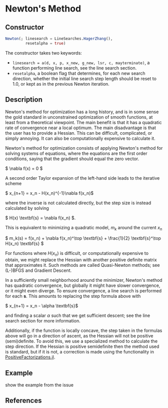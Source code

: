 # Newton's Method
## Constructor
```julia
Newton(; linesearch = LineSearches.HagerZhang(),
         resetalpha = true)
```

The constructor takes two keywords:

* `linesearch = a(d, x, p, x_new, g_new, lsr, c, mayterminate)`, a function performing line search, see the line search section.
* `resetalpha`, a boolean flag that determines, for each new search direction, whether the initial line search step length should be reset to 1.0, or kept as in the previous Newton iteration.

## Description
Newton's method for optimization has a long history, and is in some sense the
gold standard in unconstrained optimization of smooth functions, at least from a theoretical viewpoint.
The main benefit is that it has a quadratic rate of convergence near a local optimum. The main
disadvantage is that the user has to provide a Hessian. This can be difficult, complicated, or simply annoying.
It can also be computationally expensive to calculate it.

Newton's method for optimization consists of applying Newton's method for solving
systems of equations, where the equations are the first order conditions, saying
that the gradient should equal the zero vector.

$ \nabla f(x) = 0 $

A second order Taylor expansion of the left-hand side leads to the iterative scheme

$ x_{n+1} = x_n - H(x_n)^{-1}\nabla f(x_n)$

where the inverse is not calculated directly, but the step size is instead calculated by solving

$ H(x) \textbf{s} = \nabla f(x_n) $.

This is equivalent to minimizing a quadratic model, $m_k$ around the current $x_n$

$ m_k(s) = f(x_n) + \nabla f(x_n)^\top \textbf{s} + \frac{1}{2} \textbf{s}^\top H(x_n) \textbf{s} $

For functions where $H(x_n)$ is difficult, or computationally expensive to obtain, we might
replace the Hessian with another positive definite matrix that approximates it.
Such methods are called Quasi-Newton methods; see (L-)BFGS and Gradient Descent.

In a sufficiently small neighborhood around the minimizer, Newton's method has
quadratic convergence, but globally it might have slower convergence, or it might
even diverge. To ensure convergence, a line search is performed for each $\textbf{s}$.
This amounts to replacing the step formula above with

$ x_{n+1} = x_n - \alpha \textbf{s}$

and finding a scalar $\alpha$ such that we get sufficient descent; see the line search section for more information.

Additionally, if the function is locally
concave, the step taken in the formulas above will go in a direction of ascent,
 as the Hessian will not be positive (semi)definite.
To avoid this, we use a specialized method to calculate the step direction. If
the Hessian is positive semidefinite then the method used is standard, but if
it is not, a correction is made using the functionality in [PositiveFactorizations.jl](https://github.com/timholy/PositiveFactorizations.jl).

## Example
show the example from the issue

## References
